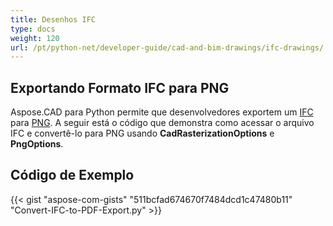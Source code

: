 ```yaml
---
title: Desenhos IFC
type: docs
weight: 120
url: /pt/python-net/developer-guide/cad-and-bim-drawings/ifc-drawings/
---
```


## **Exportando Formato IFC para PNG**

Aspose.CAD para Python permite que desenvolvedores exportem um [IFC](https://docs.fileformat.com/cad/ifc/) para [PNG](https://docs.fileformat.com/image/png/).
A seguir está o código que demonstra como acessar o arquivo IFC e convertê-lo para PNG usando **CadRasterizationOptions** e **PngOptions**.

## Código de Exemplo

{{< gist "aspose-com-gists" "511bcfad674670f7484dcd1c47480b11" "Convert-IFC-to-PDF-Export.py" >}}
